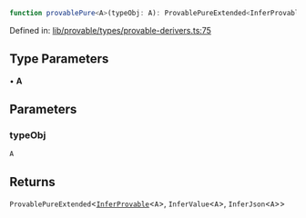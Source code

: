 ```ts
function provablePure<A>(typeObj: A): ProvablePureExtended<InferProvable<A>, InferValue<A>, InferJson<A>>
```

Defined in: [lib/provable/types/provable-derivers.ts:75](https://github.com/o1-labs/o1js/blob/89b7d1522af805d6d4c45a96d7a9cbc29a457aec/src/lib/provable/types/provable-derivers.ts#L75)

## Type Parameters

• **A**

## Parameters

### typeObj

`A`

## Returns

`ProvablePureExtended`\<[`InferProvable`](../type-aliases/InferProvable.md)\<`A`\>, `InferValue`\<`A`\>, `InferJson`\<`A`\>\>
